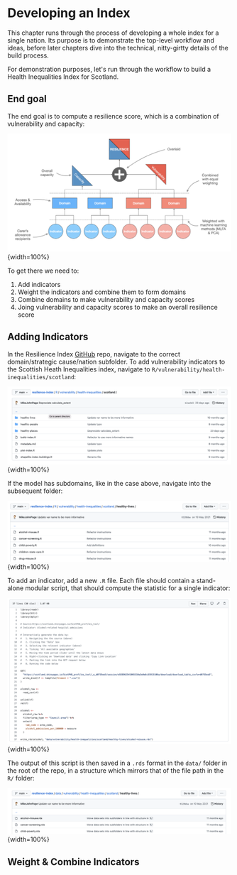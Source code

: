 # Developing an Index

This chapter runs through the process of developing a whole index for a single
nation. Its purpose is to demonstrate the top-level workflow and ideas, before
later chapters dive into the technical, nitty-girtty details of the build
process.

For demonstration purposes, let's run through the workflow to build a Health
Inequalities Index for Scotland.

## End goal

The end goal is to compute a resilience score, which is a combination of
vulnerability and capacity:

![](images/developing-an-index/tree-diagram.png){width=100%}

To get there we need to:

1. Add indicators
2. Weight the indicators and combine them to form domains
3. Combine domains to make vulnerability and capacity scores
4. Joing vulnerability and capacity scores to make an overall resilience score

## Adding Indicators

In the Resilience Index [GitHub](https://github.com/britishredcrosssociety/resilience-index)
repo, navigate to the correct domain/strategic cause/nation subfolder.
To add vulnerability indicators to the Scottish Heath Inequalities index,
navigate to `R/vulnerability/health-inequalities/scotland`:

![](images/developing-an-index/scotland-health-vulnerability.png){width=100%}

If the model has subdomains, like in the case above, navigate into the
subsequent folder:

![](images/developing-an-index/scotland-health-vulnerability-healthy-lives.png){width=100%}

To add an indicator, add a new `.R` file. Each file should contain a stand-alone
modular script, that should compute the statistic for a single indicator:

![](images/developing-an-index/alcohol-misuse.png){width=100%}

The output of this script is then saved in a `.rds` format in the `data/` folder
in the root of the repo, in a structure which mirrors that of the file path in
the `R/` folder:

![](images/developing-an-index/alcohol-misuse-saved.png){width=100%}

## Weight & Combine Indicators
